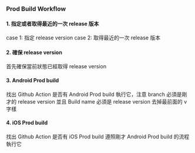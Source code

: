 ### Prod Build Workflow

#### 1. 指定或者取得最近的一次 release 版本
case 1: 指定 release version
case 2: 取得最近的一次 release 版本

#### 2. 確保 release version
首先確保當前狀態已經取得 release version

#### 3. Android Prod build
找出 Github Action 是否有  Android Prod build
執行它，注意 branch 必須是剛才的 release version
並且 Build name 必須是 release version 去掉最前面的 v 字樣

#### 4. iOS Prod build
找出 Github Action 是否有  iOS Prod build
遵照剛才 Android Prod build 的流程執行它